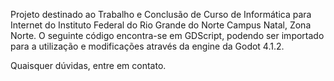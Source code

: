 Projeto destinado ao Trabalho e Conclusão de Curso de Informática para Internet do Instituto Federal do Rio Grande do Norte Campus Natal, Zona Norte. 
O seguinte código encontra-se em GDScript, podendo ser importado para a utilização e modificações através da engine da Godot 4.1.2. 

Quaisquer dúvidas, entre em contato.
